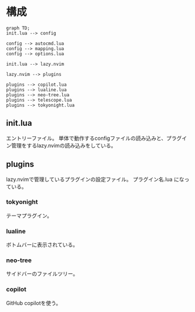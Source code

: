 # 構成
```mermaid
graph TD;
init.lua --> config

config --> autocmd.lua
config --> mapping.lua
config --> options.lua

init.lua --> lazy.nvim

lazy.nvim --> plugins

plugins --> copilot.lua
plugins --> lualine.lua
plugins --> neo-tree.lua
plugins --> telescope.lua
plugins --> tokyonight.lua
```

## init.lua
エントリーファイル。
単体で動作するconfigファイルの読み込みと、プラグイン管理をするlazy.nvimの読み込みをしている。

## plugins
lazy.nvimで管理しているプラグインの設定ファイル。
プラグイン名.lua になっている。

### tokyonight
テーマプラグイン。

### lualine
ボトムバーに表示されている。

### neo-tree
サイドバーのファイルツリー。

### copilot
GitHub copilotを使う。
